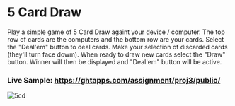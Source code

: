 <h1>5 Card Draw</h1>
<p>Play a simple game of 5 Card Draw againt your device / computer. The top row of cards are the computers and the bottom row are your cards. Select the "Deal'em" button to deal cards. Make your selection of discarded cards (they'll turn face dowm). When ready to draw new cards select the "Draw" button. Winner will then be displayed and "Deal'em" button will be active.</p>
<p><h3>Live Sample: <a href="https://ghtapps.com/assignment/proj3/public/">https://ghtapps.com/assignment/proj3/public/</a></h3></p>

![5cd](https://user-images.githubusercontent.com/7830915/57976277-abc4ae80-79a1-11e9-9eaa-012a83fd7811.JPG)
